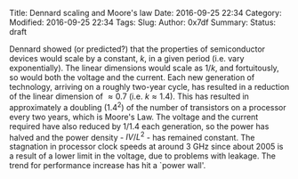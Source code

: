 Title: Dennard scaling and Moore's law
Date: 2016-09-25 22:34
Category:  
Modified: 2016-09-25 22:34
Tags: 
Slug: 
Author: 0x7df
Summary: 
Status: draft

Dennard showed (or predicted?) that the properties of semiconductor devices
would scale by a constant, $k$, in a given period (i.e. vary exponentially).
The linear dimensions would scale as $1/k$, and fortuitously, so would both the
voltage and the current. Each new generation of technology, arriving on a
roughly two-year cycle, has resulted in a reduction of the linear dimension of
$\approx 0.7$ (i.e. $k \approx 1.4$). This has resulted in approximately a
doubling ($1.4^2$) of the number of transistors on a processor every two years,
which is Moore's Law. The voltage and the current required have also reduced by
$1/1.4$ each generation, so the power has halved and the power density -
$IV/L^2$ - has remained constant. The stagnation in processor clock speeds at
around 3 GHz since about 2005 is a result of a lower limit in the voltage, due
to problems with leakage. The trend for performance increase has hit a `power
wall'.
